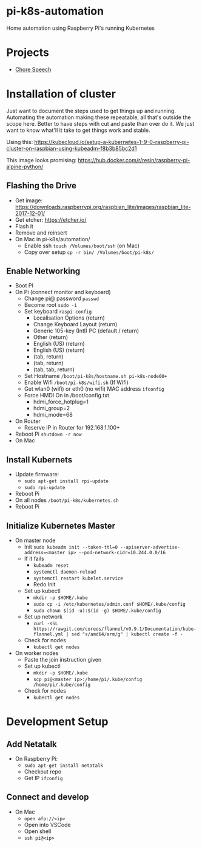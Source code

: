 # pi-k8s-automation

Home automation using Raspberry Pi's running Kubernetes

# Projects

- [Chore Speech](/chore-speech.md)

# Installation of cluster

Just want to document the steps used to get things up and running.  Automating the automation making these repeatable, all that's outside the scope here.  Better to have steps with cut and paste than over do it.  We just want to know what'll it take to get things work and stable. 

Using this: https://kubecloud.io/setup-a-kubernetes-1-9-0-raspberry-pi-cluster-on-raspbian-using-kubeadm-f8b3b85bc2d1

This image looks promising: https://hub.docker.com/r/resin/raspberry-pi-alpine-python/

## Flashing the Drive

- Get image: https://downloads.raspberrypi.org/raspbian_lite/images/raspbian_lite-2017-12-01/
- Get etcher: https://etcher.io/
- Flash it
- Remove and reinsert
- On Mac in pi-k8s/automation/
  - Enable ssh `touch /Volumes/boot/ssh` (on Mac)
  - Copy over setup `cp -r bin/ /Volumes/boot/pi-k8s/`

## Enable Networking

- Boot PI
- On Pi (connect monitor and keyboard)
  - Change pi@ password `passwd`
  - Become root `sudo -i`
  - Set keyboard `raspi-config`
    - Localisation Options (return)
    - Change Keyboard Layout (return)
    - Generic 105-key (Intl) PC (default / return)
    - Other (return)
    - English (US) (return)
    - English (US) (return)
    - (tab, return)
    - (tab, return)
    - (tab, tab, return)
  - Set Hostname `/boot/pi-k8s/hostname.sh pi-k8s-node00+`
  - Enable Wifi `/boot/pi-k8s/wifi.sh` (If Wifi)
  - Get wlan0 (wifi) or eth0 (no wifi) MAC address `ifconfig`
  - Force HMDI On in /boot/config.txt
    - hdmi_force_hotplug=1
    - hdmi_group=2
    - hdmi_mode=68
- On Router
  - Reserve IP in Router for 192.168.1.100+
- Reboot Pi `shutdown -r now`
- On Mac

## Install Kubernets

- Update firmware:
  - `sudo apt-get install rpi-update`
  - `sudo rpi-update`
- Reboot Pi
- On all nodes `/boot/pi-k8s/kubernetes.sh`
- Reboot Pi

## Initialize Kubernetes Master

- On master node
  - Init `sudo kubeadm init --token-ttl=0 --apiserver-advertise-address=<master ip> --pod-network-cidr=10.244.0.0/16`
  - If it fails
    - `kubeadm reset`
    - `systemctl daemon-reload`
    - `systemctl restart kubelet.service`
    - Redo Init
  - Set up kubectl
    - `mkdir -p $HOME/.kube`
    - `sudo cp -i /etc/kubernetes/admin.conf $HOME/.kube/config`
    - `sudo chown $(id -u):$(id -g) $HOME/.kube/config`
  - Set up network
    - `curl -sSL https://rawgit.com/coreos/flannel/v0.9.1/Documentation/kube-flannel.yml | sed "s/amd64/arm/g" | kubectl create -f -`
  - Check for nodes
    - `kubectl get nodes`
- On worker nodes
  - Paste the join instruction given
  - Set up kubectl
    - `mkdir -p $HOME/.kube`
    - `scp pi@<master ip>:/home/pi/.kube/config /home/pi/.kube/config`
  - Check for nodes
    - `kubectl get nodes`

# Development Setup

## Add Netatalk

- On Raspberry Pi:
  - `sudo apt-get install netatalk`
  - Checkout repo
  - Get IP `ifconfig`

## Connect and develop

- On Mac
  - `open afp://<ip>`
  - Open into VSCode
  - Open shell
  - `ssh pi@<ip>`
  